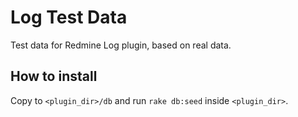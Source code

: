 # Log Test Data
Test data for Redmine Log plugin, based on real data.

## How to install
Copy to ```<plugin_dir>/db``` and run ```rake db:seed``` inside ```<plugin_dir>```.
